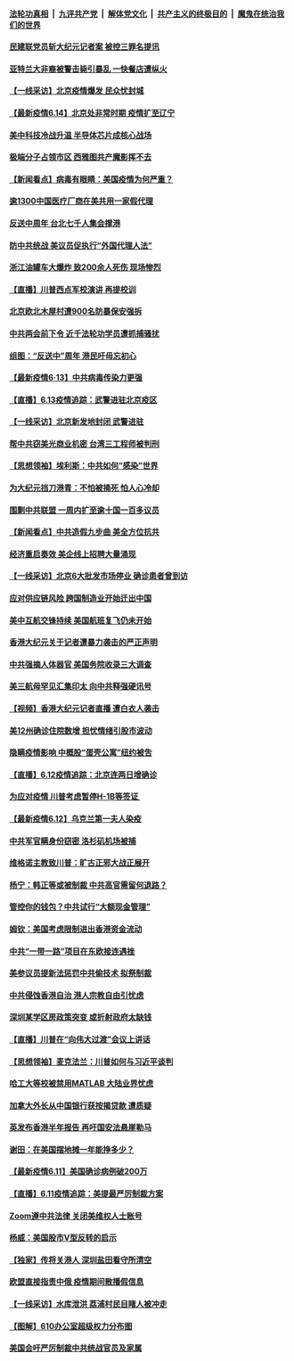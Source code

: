####  [法轮功真相](../../../../basic/blob/master/README.md?t=06150231) &nbsp;|&nbsp; [九评共产党](../../../../9ping.md/blob/master/README.md?t=06150231) &nbsp;|&nbsp; [解体党文化](../../../../jtdwh.md/blob/master/README.md?t=06150231)  &nbsp;|&nbsp; [共产主义的终极目的](../../../../gczydzjmd.md/blob/master/README.md?t=06150231) &nbsp;|&nbsp; [魔鬼在统治我们的世界](../../../../mgztzwmdsj.md/blob/master/README.md?t=06150231) 

#### [民建联党员斩大纪元记者案 被控三罪名提讯](../pages/nf4514/n12184983.md?t=06150231) 

#### [亚特兰大非裔被警击毙引暴乱 一快餐店遭纵火](../pages/nf4514/n12184894.md?t=06150231) 

#### [【一线采访】北京疫情爆发 民众忧封城](../pages/nf4514/n12184541.md?t=06150231) 

#### [【最新疫情6.14】北京处非常时期 疫情扩至辽宁](../pages/nf4514/n12179372.md?t=06150231) 

#### [美中科技冷战升温 半导体芯片成核心战场](../pages/nf4514/n12169390.md?t=06150231) 

#### [极端分子占领市区 西雅图共产魔影挥不去](../pages/nf4514/n12184048.md?t=06150231) 

#### [【新闻看点】病毒有眼睛：美国疫情为何严重？](../pages/nf4514/n12183562.md?t=06150231) 

#### [逾1300中国医疗厂商在美共用一家假代理](../pages/nf4514/n12183422.md?t=06150231) 

#### [反送中周年 台北七千人集会撑港](../pages/nf4514/n12183244.md?t=06150231) 

#### [防中共统战 美议员促执行“外国代理人法”](../pages/nf4514/n12182378.md?t=06150231) 

#### [浙江油罐车大爆炸 致200余人死伤 现场惨烈](../pages/nf4514/n12183056.md?t=06150231) 

#### [【直播】川普西点军校演讲 再提校训](../pages/nf4514/n12183300.md?t=06150231) 

#### [北京欧北木屋村遭900名防暴保安强拆](../pages/nf4514/n12183254.md?t=06150231) 

#### [中共两会前下令 近千法轮功学员遭抓捕骚扰](../pages/nf4514/n12183067.md?t=06150231) 

#### [组图：“反送中”周年 港民吁毋忘初心](../pages/nf4514/n12182725.md?t=06150231) 

#### [【最新疫情6·13】中共病毒传染力更强](../pages/nf4514/n12182223.md?t=06150231) 

#### [【直播】6.13疫情追踪：武警进驻北京疫区](../pages/nf4514/n12182922.md?t=06150231) 

#### [【一线采访】北京新发地封闭 武警进驻](../pages/nf4514/n12182439.md?t=06150231) 

#### [帮中共窃美光商业机密 台湾三工程师被判刑](../pages/nf4514/n12181796.md?t=06150231) 

#### [【思想领袖】埃利斯：中共如何“感染”世界](../pages/nf4514/n12099950.md?t=06150231) 

#### [为大纪元挡刀港青：不怕被捅死 怕人心冷却](../pages/nf4514/n12182470.md?t=06150231) 

#### [围剿中共联盟 一周内扩至逾十国一百多议员](../pages/nf4514/n12182189.md?t=06150231) 

#### [【新闻看点】中共造假九步曲 美全方位抗共](../pages/nf4514/n12181856.md?t=06150231) 

#### [经济重启奏效 美企线上招聘大量涌现](../pages/nf4514/n12181985.md?t=06150231) 

#### [【一线采访】北京6大批发市场停业 确诊患者曾到访](../pages/nf4514/n12181484.md?t=06150231) 

#### [应对供应链风险 跨国制造业开始迁出中国](../pages/nf4514/n12181757.md?t=06150231) 

#### [美中互航交锋持续 美国航班复飞仍未开始](../pages/nf4514/n12181405.md?t=06150231) 

#### [香港大纪元关于记者遭暴力袭击的严正声明](../pages/nf4514/n12181609.md?t=06150231) 

#### [中共强摘人体器官 美国务院收录三大调查](../pages/nf4514/n12181488.md?t=06150231) 

#### [美三航母罕见汇集印太 向中共释强硬讯号](../pages/nf4514/n12181478.md?t=06150231) 

#### [【视频】香港大纪元记者直播 遭白衣人袭击](../pages/nf4514/n12181368.md?t=06150231) 

#### [美12州确诊住院数增 担忧情绪引股市波动](../pages/nf4514/n12181285.md?t=06150231) 

#### [隐瞒疫情影响 中概股“蛋壳公寓”纽约被吿](../pages/nf4514/n12179837.md?t=06150231) 

#### [【直播】6.12疫情追踪：北京连两日增确诊](../pages/nf4514/n12180894.md?t=06150231) 

#### [为应对疫情 川普考虑暂停H-1B等签证 ](../pages/nf4514/n12180522.md?t=06150231) 

#### [【最新疫情6.12】乌克兰第一夫人染疫](../pages/nf4514/n12179593.md?t=06150231) 

#### [中共军官瞒身份窃密 洛杉矶机场被捕](../pages/nf4514/n12180472.md?t=06150231) 

#### [维格诺主教致川普：旷古正邪大战正展开](../pages/nf4514/n12179427.md?t=06150231) 

#### [杨宁：韩正等或被制裁 中共高官需留何退路？](../pages/nf4514/n12178897.md?t=06150231) 

#### [管控你的钱包？中共试行“大额现金管理”](../pages/nf4514/n12178958.md?t=06150231) 

#### [姆钦：美国考虑限制进出香港资金流动](../pages/nf4514/n12179699.md?t=06150231) 

#### [中共“一带一路”项目在东欧接连遇挫](../pages/nf4514/n12179246.md?t=06150231) 

#### [美参议员提新法惩罚中共偷技术 拟祭制裁](../pages/nf4514/n12179248.md?t=06150231) 

#### [中共侵蚀香港自治 港人宗教自由引忧虑](../pages/nf4514/n12179350.md?t=06150231) 

#### [深圳某学区房政策突变 或折射政府太缺钱](../pages/nf4514/n12179144.md?t=06150231) 

#### [【直播】川普在“向伟大过渡”会议上讲话](../pages/nf4514/n12178890.md?t=06150231) 

#### [【思想领袖】麦克法兰：川普如何与习近平谈判](../pages/nf4514/n12028389.md?t=06150231) 

#### [哈工大等校被禁用MATLAB 大陆业界忧虑](../pages/nf4514/n12178707.md?t=06150231) 

#### [加拿大外长从中国银行获按揭贷款 遭质疑](../pages/nf4514/n12178493.md?t=06150231) 

#### [英发布香港半年报告 再吁国安法悬崖勒马](../pages/nf4514/n12178589.md?t=06150231) 

#### [谢田：在美国摆地摊一年能挣多少？](../pages/nf4514/n12177581.md?t=06150231) 

#### [【最新疫情6.11】美国确诊病例破200万](../pages/nf4514/n12176674.md?t=06150231) 

#### [【直播】6.11疫情追踪：美提最严厉制裁方案](../pages/nf4514/n12177840.md?t=06150231) 

#### [Zoom遵中共法律 关闭美维权人士账号](../pages/nf4514/n12177317.md?t=06150231) 

#### [杨威：美国股市V型反转的启示](../pages/nf4514/n12177347.md?t=06150231) 

#### [【独家】传将关港人 深圳盐田看守所清空](../pages/nf4514/n12176999.md?t=06150231) 

#### [欧盟直接指责中俄 疫情期间散播假信息](../pages/nf4514/n12176960.md?t=06150231) 

#### [【一线采访】水库泄洪 荔浦村民目睹人被冲走](../pages/nf4514/n12176360.md?t=06150231) 

#### [【图解】610办公室超级权力分布图](../pages/nf4514/n12175739.md?t=06150231) 

#### [美国会吁严厉制裁中共统战官员及家属](../pages/nf4514/n12176503.md?t=06150231) 

